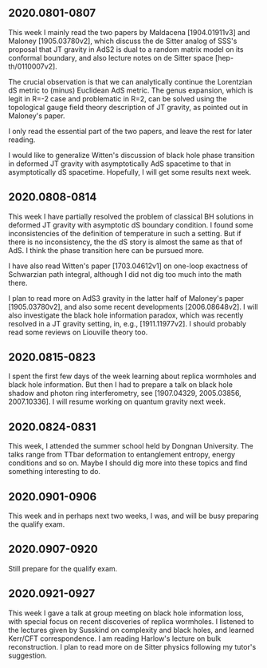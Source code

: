 ## 2020.0801-0807

This week I mainly read the two papers by Maldacena [1904.01911v3] and Maloney [1905.03780v2], which discuss the de Sitter analog of SSS's proposal that JT gravity in AdS2 is dual to a random matrix model on its conformal boundary, and also lecture notes on de Sitter space [hep-th/0110007v2].

The crucial observation is that we can analytically continue the Lorentzian dS metric to (minus) Euclidean AdS metric. The genus
expansion, which is legit in R=-2 case and problematic in R=2, can be solved using the topological gauge field theory description of JT gravity, as pointed out in Maloney's paper.

I only read the essential part of the two papers, and leave the rest for later reading.

I would like to generalize Witten's discussion of black hole phase transition in deformed JT gravity with asymptotically AdS spacetime to that in asymptotically dS spacetime. Hopefully, I will get some results next week.



## 2020.0808-0814

This week I have partially resolved the problem of classical BH solutions in deformed JT gravity with asymptotic dS boundary condition. I found some inconsistencies of the definition of temperature in such a setting. But if there is no inconsistency, the the dS story is almost the same as that of AdS. I think the phase transition here can be pursued more.

I have also read Witten's paper [1703.04612v1] on one-loop exactness of Schwarzian path integral, although I did not dig too much into the math there.

I plan to read more on AdS3 gravity in the latter half of Maloney's paper [1905.03780v2], and also some recent developments [2006.08648v2]. I will also investigate the black hole information paradox, which was recently resolved in a JT gravity setting, in, e.g., [1911.11977v2]. I should probably read some reviews on Liouville theory too.


## 2020.0815-0823

I spent the first few days of the week learning about replica wormholes and black hole information. But then I had to prepare a talk on black hole shadow and photon ring interferometry, see [1907.04329, 2005.03856, 2007.10336]. I will resume working on quantum gravity next week.

## 2020.0824-0831

This week, I attended the summer school held by Dongnan University. The talks range from TTbar deformation to entanglement entropy, energy conditions and so on. Maybe I should dig more into these topics and find something interesting to do.

## 2020.0901-0906

This week and in perhaps next two weeks, I was, and will be busy preparing the qualify exam.

## 2020.0907-0920

Still prepare for the qualify exam.

## 2020.0921-0927

This week I gave a talk at group meeting on black hole information loss, with special focus on recent discoveries of replica wormholes. I listened to the lectures given by Susskind on complexity and black holes, and learned Kerr/CFT correspondence. I am reading Harlow's lecture on bulk reconstruction. I plan to read more on de Sitter physics following my tutor's suggestion.